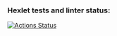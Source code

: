 ### Hexlet tests and linter status:
[![Actions Status](https://github.com/Ep1lepticKid/qa-engineer-project-84/actions/workflows/hexlet-check.yml/badge.svg)](https://github.com/Ep1lepticKid/qa-engineer-project-84/actions)